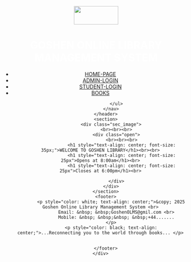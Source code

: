<!DOCTYPE html>
<html>

<head>
    <title>
        Goshen online Library Management System
    </title>
    <meta charset="UTF-8">
    <meta name="viewport" content="width=device-width, inital-scale=1">
    <link rel="stylesheet" type="text/css" href="assets/style.css">

</head>

<body>
    <div class="checker">
        <header>
            <div class="logo">
                <img src="images/1.jpg" height="50" width="120">
                <h1 style="color: white;">GOSHEN ONLINE LIBRARY MANAGEMENT SYSTEM</h1>
            </div>
            <nav>
                <ul>
                    <li><a href="index.html">HOME-PAGE</a></li>
                    <li><a href="admin_login.html">ADMIN-LOGIN</a></li>
                    <li><a href="student_login.html">STUDENT-LOGIN</a></li>
                    <li><a href="books.html">BOOKS</a></li>

                </ul>
            </nav>
        </header>
        <section>
            <div class="sec_image">
                <br><br><br>
                <div class="open">
                    <br><br><br>
                    <h1 style="text-align: center; font-size: 35px;">WELCOME TO GOSHEN LIBRARY</h1><br><br>
                    <h1 style="text-align: center; font-size: 25px">Opens at 8:00am</h1><br>
                    <h1 style="text-align: center; font-size: 25px">Closes at 6:00pm</h1><br>

                </div>
            </div>
        </section>
        <footer>
            <p style="color: white; text-align: center;">&copy; 2025 Goshen Online Library Management System <br>
                Email: &nbsp; &nbsp;GoshenOLMS@gmil.com <br>
                Mobile: &nbsp; &nbsp;&nbsp; &nbsp;+44.......
            </p>
            <p style="color: black; text-align: center;">...Reconnecting you to the world through books... </p>


        </footer>
    </div>

</body>

</html>
